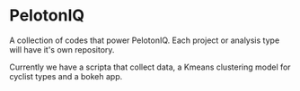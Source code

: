 # PelotonIQ

A collection of codes that power PelotonIQ. Each project or analysis type will have it's own repository.

Currently we have a scripta that collect data, a Kmeans clustering model for cyclist types and a bokeh app.

